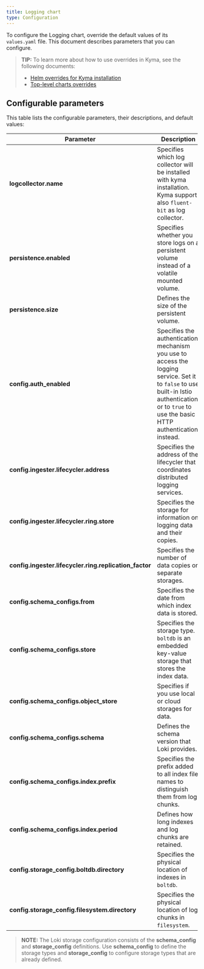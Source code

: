 ```yaml
---
title: Logging chart
type: Configuration
---
```


To configure the Logging chart, override the default values of its `values.yaml` file. This document describes parameters that you can configure.

>**TIP:** To learn more about how to use overrides in Kyma, see the following documents:
>* [Helm overrides for Kyma installation](/root/kyma/#configuration-helm-overrides-for-kyma-installation)
>* [Top-level charts overrides](/root/kyma/#configuration-helm-overrides-for-kyma-installation-top-level-charts-overrides)

## Configurable parameters

This table lists the configurable parameters, their descriptions, and default values:

| Parameter | Description | Default value |
|-----------|-------------|---------------|
| **logcollector.name** | Specifies which log collector will be installed with kyma installation. Kyma support also `fluent-bit` as log collector. | `promtail` |
| **persistence.enabled** | Specifies whether you store logs on a persistent volume instead of a volatile mounted volume. | `true` |
| **persistence.size** | Defines the size of the persistent volume. | `10Gi` |
| **config.auth_enabled** | Specifies the authentication mechanism you use to access the logging service. Set it to `false` to use built-in Istio authentication, or to `true` to use the basic HTTP authentication instead.  | `false` |
| **config.ingester.lifecycler.address** | Specifies the address of the lifecycler that coordinates distributed logging services. | `127.0.0.1` |
| **config.ingester.lifecycler.ring.store** | Specifies the storage for information on logging data and their copies. | `inmemory` |
| **config.ingester.lifecycler.ring.replication_factor** | Specifies the number of data copies on separate storages. | `1` |
| **config.schema_configs.from** | Specifies the date from which index data is stored. | `0` |
| **config.schema_configs.store** | Specifies the storage type. `boltdb` is an embedded key-value storage that stores the index data. | `boltdb` |
| **config.schema_configs.object_store** | Specifies if you use local or cloud storages for data. | `filesystem` |
| **config.schema_configs.schema** | Defines the schema version that Loki provides. | `v9` |
| **config.schema_configs.index.prefix** | Specifies the prefix added to all index file names to distinguish them from log chunks. | `index_` |
| **config.schema_configs.index.period** | Defines how long indexes and log chunks are retained. | `168h` |
| **config.storage_config.boltdb.directory** | Specifies the physical location of indexes in `boltdb`. | `/data/loki/index` |
| **config.storage_config.filesystem.directory** | Specifies the physical location of log chunks in `filesystem`. | `/data/loki/chunks` |


>**NOTE:** The Loki storage configuration consists of the **schema_config** and **storage_config** definitions. Use **schema_config** to define the storage types and **storage_config** to configure storage types that are already defined.

